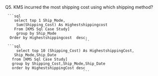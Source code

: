 
 Q5. KMS incurred the most shipping cost using which shipping method?
 
     ```sql
        select top 1 Ship_Mode,
         Sum(Shipping_Cost) As Highestshippingcost
        From [KMS Sql Case Study] 
	     group by Ship_Mode 
      Order by Highestshippingcost  desc;
                                        ``
     ```sql
         select top 10 (Shipping_Cost) As HighestshippingCost,
        Ship_Mode,Ship_Date
       from [KMS Sql Case Study] 
       group by Shipping_Cost,Ship_Mode,Ship_Date
       order by HighestshippingCost desc
                                       ```
    
